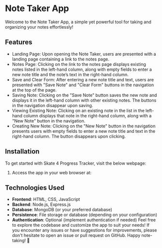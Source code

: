 # Note Taker App
Welcome to the Note Taker App, a simple yet powerful tool for taking and organizing your notes effortlessly!

## Features

- Landing Page: Upon opening the Note Taker, users are presented with a landing page containing a link to the notes page.
- Notes Page: Clicking on the link to the notes page displays existing notes listed in the left-hand column, along with empty fields to enter a new note title and the note’s text in the right-hand column.
- Save and Clear Form: After entering a new note title and text, users are presented with "Save Note" and "Clear Form" buttons in the navigation at the top of the page.
- Saving Note: Clicking on the "Save Note" button saves the new note and displays it in the left-hand column with other existing notes. The buttons in the navigation disappear upon saving.
- Viewing Existing Note: Clicking on an existing note in the list in the left-hand column displays that note in the right-hand column, along with a "New Note" button in the navigation.
- Creating New Note: Clicking on the "New Note" button in the navigation presents users with empty fields to enter a new note title and text in the right-hand column. The button disappears upon clicking.

## Installation

To get started with Skate 4 Progress Tracker, visit the below webpage:

1. Access the app in your web browser at:





## Technologies Used
- **Frontend**: HTML, CSS, JavaScript
- **Backend**: Node.js, Express.js
- **Database**: MongoDB (or your preferred database)
- **Persistence**: File storage or database (depending on your configuration)
- **Authentication**: Optional (implement authentication if needed)
Feel free to explore the codebase and customize the app to suit your needs! If you encounter any issues or have suggestions for improvements, please don't hesitate to open an issue or pull request on GitHub. Happy note-taking! 📝
